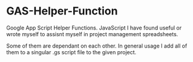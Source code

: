 # GAS-Helper-Function
Google App Script Helper Functions.
JavaScript I have found useful or wrote myself to assisnt myself in project management spreadsheets.

Some of them are dependant on each other.
In general usage I add all of them to a singular .gs script file to the given project.
